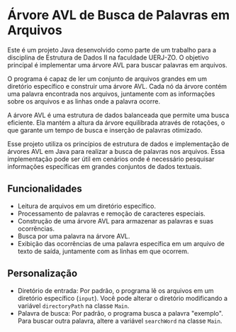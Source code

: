 # Árvore AVL de Busca de Palavras em Arquivos

Este é um projeto Java desenvolvido como parte de um trabalho para a disciplina de Estrutura de Dados II na faculdade UERJ-ZO. O objetivo principal é implementar uma árvore AVL para buscar palavras em arquivos.

O programa é capaz de ler um conjunto de arquivos grandes em um diretório específico e construir uma árvore AVL. Cada nó da árvore contém uma palavra encontrada nos arquivos, juntamente com as informações sobre os arquivos e as linhas onde a palavra ocorre.

A árvore AVL é uma estrutura de dados balanceada que permite uma busca eficiente. Ela mantém a altura da árvore equilibrada através de rotações, o que garante um tempo de busca e inserção de palavras otimizado.

Esse projeto utiliza os princípios de estrutura de dados e implementação de árvores AVL em Java para realizar a busca de palavras nos arquivos. Essa implementação pode ser útil em cenários onde é necessário pesquisar informações específicas em grandes conjuntos de dados textuais.

## Funcionalidades

- Leitura de arquivos em um diretório específico.
- Processamento de palavras e remoção de caracteres especiais.
- Construção de uma árvore AVL para armazenar as palavras e suas ocorrências.
- Busca por uma palavra na árvore AVL.
- Exibição das ocorrências de uma palavra específica em um arquivo de texto de saída, juntamente com as linhas em que ocorrem.

## Personalização

- Diretório de entrada: Por padrão, o programa lê os arquivos em um diretório específico (`input`). Você pode alterar o diretório modificando a variável `directoryPath` na classe `Main`.
- Palavra de busca: Por padrão, o programa busca a palavra "exemplo". Para buscar outra palavra, altere a variável `searchWord` na classe `Main`.
